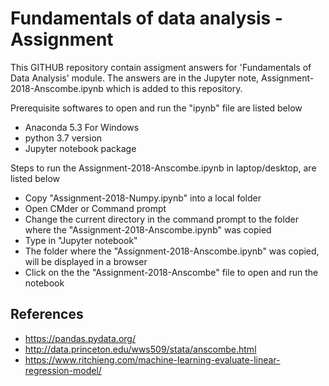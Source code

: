 # Fundamentals of data analysis - Assignment

This GITHUB repository contain assigment answers for 'Fundamentals of Data Analysis' module. The answers are in the Jupyter note, 
Assignment-2018-Anscombe.ipynb which is added to this repository.

Prerequisite softwares to open and run the "ipynb" file are listed below

- Anaconda 5.3 For Windows
- python 3.7 version
- Jupyter notebook package

Steps to run the Assignment-2018-Anscombe.ipynb in laptop/desktop, are listed below

- Copy "Assignment-2018-Numpy.ipynb" into a local folder
- Open CMder or Command prompt
- Change the current directory in the command prompt to the folder where the "Assignment-2018-Anscombe.ipynb" was copied
- Type in "Jupyter notebook"
- The folder where the "Assignment-2018-Anscombe.ipynb" was copied, will be displayed in a browser
- Click on the the "Assignment-2018-Anscombe" file to open and run the notebook

## References
- https://pandas.pydata.org/
- http://data.princeton.edu/wws509/stata/anscombe.html
- https://www.ritchieng.com/machine-learning-evaluate-linear-regression-model/

